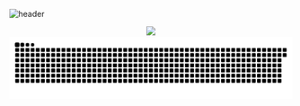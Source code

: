 <!--
**miaowumiaomiaowu/miaowumiaomiaowu** is a ✨ _special_ ✨ repository because its `README.md` (this file) appears on your GitHub profile.

Here are some ideas to get you started:

- 🔭 I'm currently working on ...
- 🌱 I'm currently learning ...
- 👯 I'm looking to collaborate on ...
- 🤔 I'm looking for help with ...
- 💬 Ask me about ...
- 📫 How to reach me: ...
- 😄 Pronouns: ...
- ⚡ Fun fact: ...
-->

![header](https://capsule-render.vercel.app/api?type=waving&color=timeGradient&text=Hi!%20Everyone!👋&animation=scaleIn)

<!-- 个人简介
<div align="center">
  <h3>🚀 欢迎来到我的GitHub主页 🚀</h3>
  <p>热爱编程，正在学习新技术，期待与大家交流！</p>
</div> -->

<!-- 技术栈标签
<div align="center">
  <h4>🛠️ 技术栈</h4>
  <img src="https://img.shields.io/badge/-JavaScript-F7DF1E?style=flat-square&logo=javascript&logoColor=black" />
  <img src="https://img.shields.io/badge/-Python-3776AB?style=flat-square&logo=python&logoColor=white" />
  <img src="https://img.shields.io/badge/-HTML5-E34F26?style=flat-square&logo=html5&logoColor=white" />
  <img src="https://img.shields.io/badge/-CSS3-1572B6?style=flat-square&logo=css3&logoColor=white" />
  <img src="https://img.shields.io/badge/-Git-F05032?style=flat-square&logo=git&logoColor=white" />
  <img src="https://img.shields.io/badge/-GitHub-181717?style=flat-square&logo=github&logoColor=white" />
</div> -->

<!-- 可爱的动画 -->
<div align="center">
  <img src="https://media2.giphy.com/media/v1.Y2lkPTc5MGI3NjExZmRqMWljenB6bTA0bGJtZXBiMjNpdHVnOTBubHltdzR5MWlncndhYyZlcD12MV9pbnRlcm5hbF9naWZfYnlfaWQmY3Q9Zw/vFKqnCdLPNOKc/giphy.gif" width="50%" />
</div>

<!-- 统计信息 -->
<!-- <div align="center">
  <h4>📊 GitHub 统计</h4>
  <img src="https://github-readme-stats.vercel.app/api?username=miaowumiaomiaowu&show_icons=true&theme=radical" alt="GitHub Stats" />
  <img src="https://github-readme-streak-stats.herokuapp.com/?user=miaowumiaomiaowu&theme=radical" alt="GitHub Streak" />
</div> -->


<img src="https://github.com/miaowumiaomiaowu/miaowumiaomiaowu/blob/output/github-contribution-grid-snake.svg" alt="Snake animation" />

